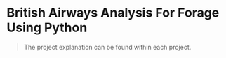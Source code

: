 # British Airways Analysis For Forage Using Python
> The project explanation can be found within each project. 
